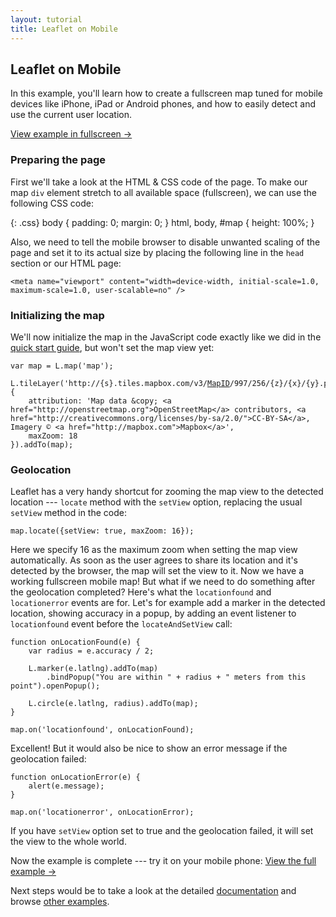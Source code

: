 ```yaml
---
layout: tutorial
title: Leaflet on Mobile
---
```


## Leaflet on Mobile

In this example, you'll learn how to create a fullscreen map tuned for mobile devices like iPhone, iPad or Android phones, and how to easily detect and use the current user location.

[View example in fullscreen &rarr;](mobile-example.html)

### Preparing the page

First we'll take a look at the HTML &amp; CSS code of the page. To make our map `div` element stretch to all available space (fullscreen), we can use the following CSS code:

{: .css}
	body {
		padding: 0;
		margin: 0;
	}
	html, body, #map {
		height: 100%;
	}

Also, we need to tell the mobile browser to disable unwanted scaling of the page and set it to its actual size by placing the following line in the `head` section or our HTML page:

	<meta name="viewport" content="width=device-width, initial-scale=1.0, maximum-scale=1.0, user-scalable=no" />

### Initializing the map

We'll now initialize the map in the JavaScript code exactly like we did in the [quick start guide](quick-start.html), but won't set the map view yet:

<pre><code class="javascript">var map = L.map('map');

L.tileLayer('http://{s}.tiles.mapbox.com/v3/<a href="https://mapbox.com">MapID</a>/997/256/{z}/{x}/{y}.png', {
	attribution: 'Map data &amp;copy; <span class="text-cut" data-cut="[&hellip;]">&lt;a href="http://openstreetmap.org"&gt;OpenStreetMap&lt;/a&gt; contributors, &lt;a href="http://creativecommons.org/licenses/by-sa/2.0/"&gt;CC-BY-SA&lt;/a&gt;, Imagery &copy; &lt;a href="http://mapbox.com"&gt;Mapbox&lt;/a&gt;</span>',
	maxZoom: 18
}).addTo(map);</code></pre>

### Geolocation

Leaflet has a very handy shortcut for zooming the map view to the detected location --- `locate` method with the `setView` option, replacing the usual `setView` method in the code:

	map.locate({setView: true, maxZoom: 16});

Here we specify 16 as the maximum zoom when setting the map view automatically. As soon as the user agrees to share its location and it's detected by the browser, the map will set the view to it. Now we have a working fullscreen mobile map! But what if we need to do something after the geolocation completed? Here's what the `locationfound` and `locationerror` events are for. Let's for example add a marker in the detected location, showing accuracy in a popup, by adding an event listener to `locationfound` event before the `locateAndSetView` call:

	function onLocationFound(e) {
		var radius = e.accuracy / 2;

		L.marker(e.latlng).addTo(map)
			.bindPopup("You are within " + radius + " meters from this point").openPopup();

		L.circle(e.latlng, radius).addTo(map);
	}

	map.on('locationfound', onLocationFound);

Excellent! But it would also be nice to show an error message if the geolocation failed:

	function onLocationError(e) {
		alert(e.message);
	}

	map.on('locationerror', onLocationError);

If you have `setView` option set to true and the geolocation failed, it will set the view to the whole world.

Now the example is complete --- try it on your mobile phone: [View the full example &rarr;](mobile-example.html)

Next steps would be to take a look at the detailed [documentation](../reference.html) and browse [other examples](../examples.html).
